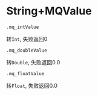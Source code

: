 # String+MQValue

```
.mq_intValue
```

转`Int`, 失败返回0

```
.mq_doubleValue
```

转`Double`, 失败返回0.0

```
.mq_floatValue
```

转`Float`, 失败返回0.0